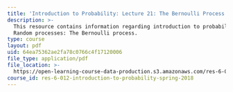 ```yaml
---
title: 'Introduction to Probability: Lecture 21: The Bernoulli Process'
description: >-
  This resource contains information regarding introduction to probability:
  Random processes: The Bernoulli process.
type: course
layout: pdf
uid: 64ea75362ae2fa78c0766c4f17120006
file_type: application/pdf
file_location: >-
  https://open-learning-course-data-production.s3.amazonaws.com/res-6-012-introduction-to-probability-spring-2018/64ea75362ae2fa78c0766c4f17120006_MITRES_6_012S18_L21AS.pdf
course_id: res-6-012-introduction-to-probability-spring-2018
---
```

